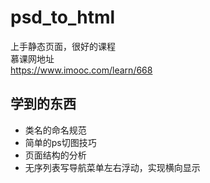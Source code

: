 # psd_to_html
上手静态页面，很好的课程  
慕课网地址  
https://www.imooc.com/learn/668  
## 学到的东西
+ 类名的命名规范
+ 简单的ps切图技巧
+ 页面结构的分析
+ 无序列表写导航菜单左右浮动，实现横向显示
